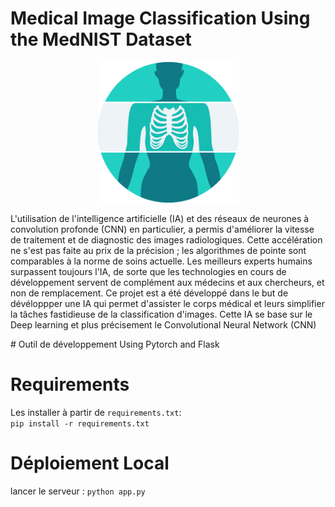 # Medical Image Classification Using the MedNIST Dataset
<p align = "center">
<img src="logo.png" width="225" height = "225">
</p>
<p>
L'utilisation de l'intelligence artificielle (IA) et des réseaux de neurones à convolution profonde (CNN) en particulier, a permis d'améliorer la vitesse de traitement et de diagnostic des images radiologiques. Cette accélération ne s'est pas faite au prix de la précision ; les algorithmes de pointe sont comparables à la norme de soins actuelle. Les meilleurs experts humains surpassent toujours l'IA, de sorte que les technologies en cours de développement servent de complément aux médecins et aux chercheurs, et non de remplacement.
  Ce projet est a été développé dans le but de dévéloppper une IA qui permet d'assister le corps médical et leurs simplifier la tâches fastidieuse de la classification d'images.
  Cette IA se base sur le Deep learning et plus précisement le Convolutional Neural Network (CNN)
</p>
# Outil de développement
Using Pytorch and Flask

# Requirements
Les installer à partir de ``requirements.txt``:<br>
``pip install -r requirements.txt``
# Déploiement Local 
lancer le serveur :
``python app.py``
